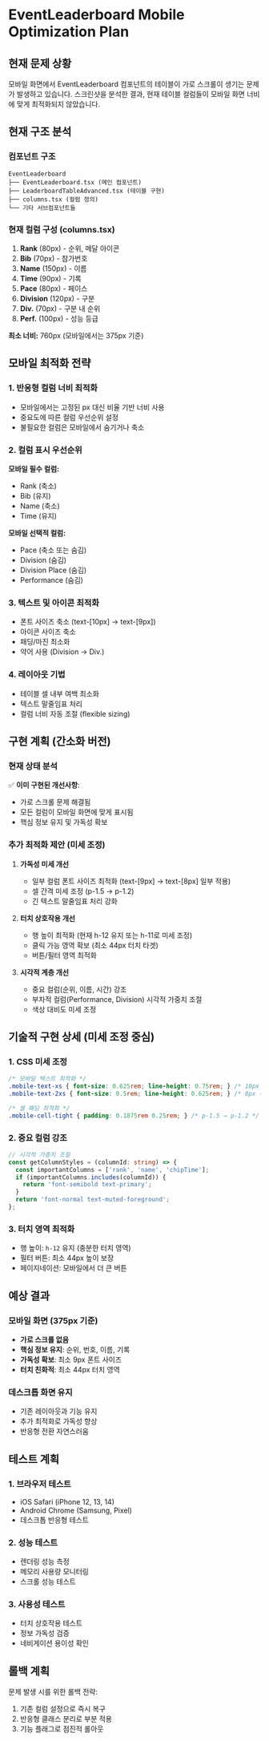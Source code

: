 # EventLeaderboard Mobile Optimization Plan

## 현재 문제 상황

모바일 화면에서 EventLeaderboard 컴포넌트의 테이블이 가로 스크롤이 생기는 문제가 발생하고 있습니다. 스크린샷을 분석한 결과, 현재 테이블 컬럼들이 모바일 화면 너비에 맞게 최적화되지 않았습니다.

## 현재 구조 분석

### 컴포넌트 구조
```
EventLeaderboard
├── EventLeaderboard.tsx (메인 컴포넌트)
├── LeaderboardTableAdvanced.tsx (테이블 구현)
├── columns.tsx (컬럼 정의)
└── 기타 서브컴포넌트들
```

### 현재 컬럼 구성 (columns.tsx)
1. **Rank** (80px) - 순위, 메달 아이콘
2. **Bib** (70px) - 참가번호
3. **Name** (150px) - 이름
4. **Time** (90px) - 기록
5. **Pace** (80px) - 페이스
6. **Division** (120px) - 구분
7. **Div.** (70px) - 구분 내 순위
8. **Perf.** (100px) - 성능 등급

**최소 너비:** 760px (모바일에서는 375px 기준)

## 모바일 최적화 전략

### 1. 반응형 컬럼 너비 최적화
- 모바일에서는 고정된 px 대신 비율 기반 너비 사용
- 중요도에 따른 컬럼 우선순위 설정
- 불필요한 컬럼은 모바일에서 숨기거나 축소

### 2. 컬럼 표시 우선순위
**모바일 필수 컬럼:**
- Rank (축소)
- Bib (유지)
- Name (축소)
- Time (유지)

**모바일 선택적 컬럼:**
- Pace (축소 또는 숨김)
- Division (숨김)
- Division Place (숨김)
- Performance (숨김)

### 3. 텍스트 및 아이콘 최적화
- 폰트 사이즈 축소 (text-[10px] → text-[9px])
- 아이콘 사이즈 축소
- 패딩/마진 최소화
- 약어 사용 (Division → Div.)

### 4. 레이아웃 기법
- 테이블 셀 내부 여백 최소화
- 텍스트 말줄임표 처리
- 컬럼 너비 자동 조절 (flexible sizing)

## 구현 계획 (간소화 버전)

### 현재 상태 분석
✅ **이미 구현된 개선사항**:
- 가로 스크롤 문제 해결됨
- 모든 컬럼이 모바일 화면에 맞게 표시됨
- 핵심 정보 유지 및 가독성 확보

### 추가 최적화 제안 (미세 조정)
1. **가독성 미세 개선**
   - 일부 컬럼 폰트 사이즈 최적화 (text-[9px] → text-[8px] 일부 적용)
   - 셀 간격 미세 조정 (p-1.5 → p-1.2)
   - 긴 텍스트 말줄임표 처리 강화

2. **터치 상호작용 개선**
   - 행 높이 최적화 (현재 h-12 유지 또는 h-11로 미세 조정)
   - 클릭 가능 영역 확보 (최소 44px 터치 타겟)
   - 버튼/필터 영역 최적화

3. **시각적 계층 개선**
   - 중요 컬럼(순위, 이름, 시간) 강조
   - 부차적 컬럼(Performance, Division) 시각적 가중치 조절
   - 색상 대비도 미세 조정

## 기술적 구현 상세 (미세 조정 중심)

### 1. CSS 미세 조정
```css
/* 모바일 텍스트 최적화 */
.mobile-text-xs { font-size: 0.625rem; line-height: 0.75rem; } /* 10px → 10px */
.mobile-text-2xs { font-size: 0.5rem; line-height: 0.625rem; } /* 8px (일부 컬럼) */

/* 셀 패딩 최적화 */
.mobile-cell-tight { padding: 0.1875rem 0.25rem; } /* p-1.5 → p-1.2 */
```

### 2. 중요 컬럼 강조
```typescript
// 시각적 가중치 조절
const getColumnStyles = (columnId: string) => {
  const importantColumns = ['rank', 'name', 'chipTime'];
  if (importantColumns.includes(columnId)) {
    return 'font-semibold text-primary';
  }
  return 'font-normal text-muted-foreground';
};
```

### 3. 터치 영역 최적화
- 행 높이: `h-12` 유지 (충분한 터치 영역)
- 필터 버튼: 최소 44px 높이 보장
- 페이지네이션: 모바일에서 더 큰 버튼

## 예상 결과

### 모바일 화면 (375px 기준)
- **가로 스크롤 없음**
- **핵심 정보 유지**: 순위, 번호, 이름, 기록
- **가독성 확보**: 최소 9px 폰트 사이즈
- **터치 친화적**: 최소 44px 터치 영역

### 데스크톱 화면 유지
- 기존 레이아웃과 기능 유지
- 추가 최적화로 가독성 향상
- 반응형 전환 자연스러움

## 테스트 계획

### 1. 브라우저 테스트
- iOS Safari (iPhone 12, 13, 14)
- Android Chrome (Samsung, Pixel)
- 데스크톱 반응형 테스트

### 2. 성능 테스트
- 렌더링 성능 측정
- 메모리 사용량 모니터링
- 스크롤 성능 테스트

### 3. 사용성 테스트
- 터치 상호작용 테스트
- 정보 가독성 검증
- 네비게이션 용이성 확인

## 롤백 계획

문제 발생 시를 위한 롤백 전략:
1. 기존 컬럼 설정으로 즉시 복구
2. 반응형 클래스 분리로 부분 적용
3. 기능 플래그로 점진적 롤아웃